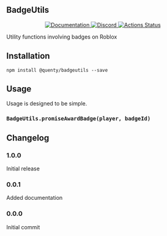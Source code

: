 ## BadgeUtils
<div align="center">
  <a href="http://quenty.github.io/api/">
    <img src="https://img.shields.io/badge/docs-website-green.svg" alt="Documentation" />
  </a>
  <a href="https://discord.gg/mhtGUS8">
    <img src="https://img.shields.io/badge/discord-nevermore-blue.svg" alt="Discord" />
  </a>
  <a href="https://github.com/Quenty/NevermoreEngine/actions">
    <img src="https://github.com/Quenty/NevermoreEngine/workflows/lint/badge.svg" alt="Actions Status" />
  </a>
</div>

Utility functions involving badges on Roblox

## Installation
```
npm install @quenty/badgeutils --save
```

## Usage
Usage is designed to be simple.

### `BadgeUtils.promiseAwardBadge(player, badgeId)`


## Changelog

### 1.0.0
Initial release

### 0.0.1
Added documentation

### 0.0.0
Initial commit